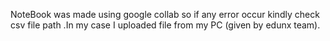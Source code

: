 NoteBook was made using google collab so if any error occur kindly check csv file path .In my case I uploaded file from my PC (given by edunx team).
